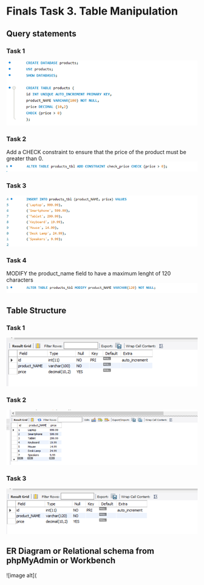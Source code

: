 # Finals Task 3. Table Manipulation

## Query statements

### Task 1 
![image alt](https://github.com/adrianlabor19/adrianlabor19/blob/87d7e3824be2e60db833c076d30d5784635cf4ac/Finals%20Task%203.%20Table%20Manipulation/Screenshot%202025-04-23%20101027.png)

### Task 2
Add a CHECK constraint to ensure that the price of the product must be greater than 0.
![image alt](https://github.com/adrianlabor19/adrianlabor19/blob/260edb9cefdac7dcf6b7d13a83db938e3acedcc1/Finals%20Task%203.%20Table%20Manipulation/Screenshot%202025-04-23%20113355.png)

### Task 3
![image alt](https://github.com/adrianlabor19/adrianlabor19/blob/950d571c778fee8315b85f050aca5af277771512/Finals%20Task%203.%20Table%20Manipulation/Screenshot%202025-04-23%20102853.png)

### Task 4
MODIFY the product_name field to have a maximum lenght of 120 characters
![image alt](https://github.com/adrianlabor19/adrianlabor19/blob/950d571c778fee8315b85f050aca5af277771512/Finals%20Task%203.%20Table%20Manipulation/Screenshot%202025-04-23%20103245.png)


## Table Structure

### Task 1 
![image alt](https://github.com/adrianlabor19/adrianlabor19/blob/950d571c778fee8315b85f050aca5af277771512/Finals%20Task%203.%20Table%20Manipulation/Screenshot%202025-04-23%20100958.png)

### Task 2 
![image alt](https://github.com/adrianlabor19/adrianlabor19/blob/af16ae3ef309b3b8d9c9f46e7dc24f481c9d7a98/Finals%20Task%203.%20Table%20Manipulation/Screenshot%202025-04-23%20112317.png)

### Task 3 
![image alt](https://github.com/adrianlabor19/adrianlabor19/blob/f3bb1061191b041298b8c677615742dbe09dec13/Finals%20Task%203.%20Table%20Manipulation/Screenshot%202025-04-23%20103637.png)


## ER Diagram or Relational schema from phpMyAdmin or Workbench
![image alt](
